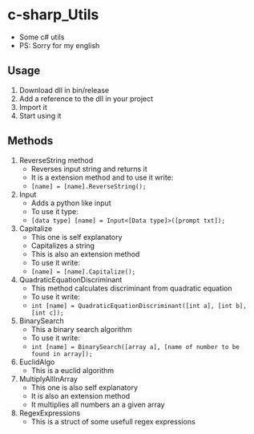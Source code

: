 # c-sharp_Utils
* Some c# utils
* PS: Sorry for my english

## Usage
1. Download dll in bin/release
2. Add a reference to the dll in your project
3. Import it 
4. Start using it

## Methods 
1. ReverseString method
    * Reverses input string and returns it
    * It is a extension method and to use it write:
    * ```[name] = [name].ReverseString();```
2. Input
    * Adds a python like input
    * To use it type:
    * ```[data type] [name] = Input<[Data type]>([prompt txt]);```
3. Capitalize
    * This one is self explanatory
    * Capitalizes a string
    * This is also an extension method
    * To use it write:
    * ```[name] = [name].Capitalize();```
4. QuadraticEquationDiscriminant
    * This method calculates discriminant from quadratic equation
    * To use it write:
    * ```int [name] = QuadraticEquationDiscriminant([int a], [int b], [int c]);```
5. BinarySearch
    * This a binary search algorithm
    * To use it write:
    * ```int [name] = BinarySearch([array a], [name of number to be found in array]);```
6. EuclidAlgo
   * This is a euclid algorithm
7. MultiplyAllInArray
    * This one is also self explanatory
    * It is also an extension method
    * It multiplies all numbers an a given array
8. RegexExpressions
    * This is a struct of some usefull regex expressions
